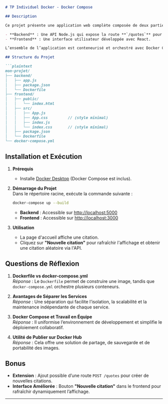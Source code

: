 ```markdown
# TP Individuel Docker - Docker Compose

## Description

Ce projet présente une application web complète composée de deux parties :

- **Backend** : Une API Node.js qui expose la route **`/quotes`** pour renvoyer aléatoirement l'une des trois citations prédéfinies.
- **Frontend** : Une interface utilisateur développée avec React.

L’ensemble de l’application est conteneurisé et orchestré avec Docker Compose.

## Structure du Projet

```plaintext
mon-projet/
├── backend/
│   ├── app.js
│   ├── package.json
│   └── Dockerfile
├── frontend/
│   ├── public/
│   │   └── index.html
│   ├── src/
│   │   ├── App.js
│   │   ├── App.css         // (style minimal)
│   │   ├── index.js
│   │   └── index.css       // (style minimal)
│   ├── package.json
│   └── Dockerfile
└── docker-compose.yml
```

## Installation et Exécution

1. **Prérequis**  
   - Installe [Docker Desktop](https://www.docker.com/products/docker-desktop) (Docker Compose est inclus).

2. **Démarrage du Projet**  
   Dans le répertoire racine, exécute la commande suivante :

   ```bash
   docker-compose up --build
   ```

   - **Backend** : Accessible sur [http://localhost:5000](http://localhost:5000)
   - **Frontend** : Accessible sur [http://localhost:3000](http://localhost:3000)

3. **Utilisation**  
   - La page d'accueil affiche une citation.
   - Cliquez sur **"Nouvelle citation"** pour rafraîchir l'affichage et obtenir une citation aléatoire via l'API.

## Questions de Réflexion

1. **Dockerfile vs docker-compose.yml**  
   *Réponse* : Le `Dockerfile` permet de construire une image, tandis que `docker-compose.yml` orchestre plusieurs conteneurs.

2. **Avantages de Séparer les Services**  
   *Réponse* : Une séparation qui facilite l’isolation, la scalabilité et la maintenance indépendante de chaque service.

3. **Docker Compose et Travail en Équipe**  
   *Réponse* : Il uniformise l’environnement de développement et simplifie le déploiement collaboratif.

4. **Utilité de Publier sur Docker Hub**  
   *Réponse* : Cela offre une solution de partage, de sauvegarde et de portabilité des images.

## Bonus

- **Extension** : Ajout possible d’une route `POST /quotes` pour créer de nouvelles citations.
- **Interface Améliorée** : Bouton **"Nouvelle citation"** dans le frontend pour rafraîchir dynamiquement l’affichage.

---

``` 

